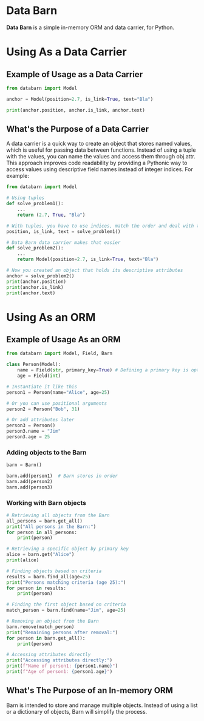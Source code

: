 # Data Barn
**Data Barn** is a simple in-memory ORM and data carrier, for Python.


# Using As a Data Carrier
## Example of Usage as a Data Carrier

```Python
from databarn import Model

anchor = Model(position=2.7, is_link=True, text="Bla")

print(anchor.position, anchor.is_link, anchor.text)
```

## What's the Purpose of a Data Carrier
A data carrier is a quick way to create an object that stores named values, which is useful for passing data between functions. Instead of using a tuple with the values, you can name the values and access them through obj.attr. This approach improves code readability by providing a Pythonic way to access values using descriptive field names instead of integer indices. For example:

```Python
from databarn import Model

# Using tuples
def solve_problem1():
    ...
    return (2.7, True, "Bla")

# With tuples, you have to use indices, match the order and deal with the names
position, is_link, text = solve_problem1()

# Data Barn data carrier makes that easier
def solve_problem2():
    ...
    return Model(position=2.7, is_link=True, text="Bla")

# Now you created an object that holds its descriptive attributes
anchor = solve_problem2()
print(anchor.position)
print(anchor.is_link)
print(anchor.text)
```

# Using As an ORM

## Example of Usage As an ORM

```Python
from databarn import Model, Field, Barn

class Person(Model):
    name = Field(str, primary_key=True) # Defining a primary key is optional
    age = Field(int)

# Instantiate it like this
person1 = Person(name="Alice", age=25)

# Or you can use positional arguments
person2 = Person("Bob", 31)

# Or add attributes later
person3 = Person()
person3.name = "Jim"
person3.age = 25
```

### Adding objects to the Barn
```Python
barn = Barn()

barn.add(person1)  # Barn stores in order
barn.add(person2)
barn.add(person3)
```

### Working with Barn objects
```Python
# Retrieving all objects from the Barn
all_persons = barn.get_all()
print("All persons in the Barn:")
for person in all_persons:
    print(person)

# Retrieving a specific object by primary key
alice = barn.get("Alice")
print(alice)

# Finding objects based on criteria
results = barn.find_all(age=25)
print("Persons matching criteria (age 25):")
for person in results:
    print(person)

# Finding the first object based on criteria
match_person = barn.find(name="Jim", age=25)

# Removing an object from the Barn
barn.remove(match_person)
print("Remaining persons after removal:")
for person in barn.get_all():
    print(person)

# Accessing attributes directly
print("Accessing attributes directly:")
print(f"Name of person1: {person1.name}")
print(f"Age of person1: {person1.age}")
```

## What's The Purpose of an In-memory ORM

Barn is intended to store and manage multiple objects. Instead of using a list or a dictionary of objects, Barn will simplify the process.
